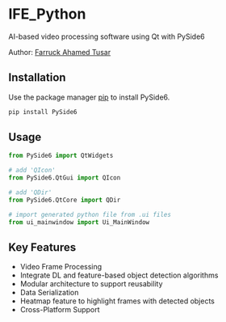 # IFE_Python
AI-based video processing software using Qt with PySide6

Author: [Farruck Ahamed Tusar](https://github.com/farruck-tusar)

## Installation
Use the package manager [pip](https://pip.pypa.io/en/stable/) to install PySide6.

```bash
pip install PySide6
```

## Usage
```python
from PySide6 import QtWidgets

# add 'QIcon'
from PySide6.QtGui import QIcon

# add 'QDir'
from PySide6.QtCore import QDir

# import generated python file from .ui files
from ui_mainwindow import Ui_MainWindow
```
## Key Features
* Video Frame Processing
* Integrate DL and feature-based object detection algorithms
* Modular architecture to support reusability
* Data Serialization
* Heatmap feature to highlight frames with detected objects
* Cross-Platform Support
